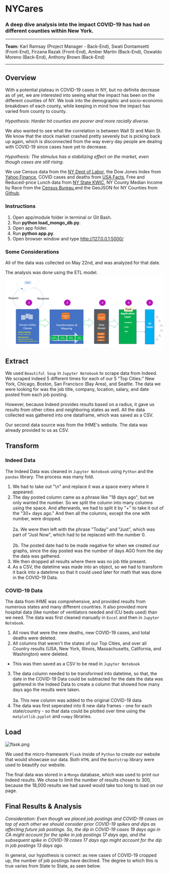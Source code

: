 # NYCares
### A deep dive analysis into the impact COVID-19 has had on different counties within New York.
<hr>

**Team:** Karl Ramsay (Project Manager - Back-End), Swati Dontamsetti (Front-End), Firzana Razak (Front-End), Amber Martin (Back-End), Oswaldo Moreno (Back-End), Anthony Brown (Back-End)
<hr>

## Overview
With a potential plateau in COVID-19 cases in NY, but no definite decrease as of yet, we are interested into seeing what the impact has been on the different counties of NY. We look into the demographic and socio-economic breakdown of each county, while keeping in mind how the impact has varied from county to county.

*Hypothesis: Harder hit counties are poorer and more racially diverse.*

We also wanted to see what the correlation is between Wall St and Main St. We know that the stock market crashed pretty severely but is picking back up again, which is disconnected from the way every day people are dealing with COVID-19 since cases have yet to decrease.

*Hypothesis: The stimulus has a stabilizing effect on the market, even though cases are still rising.*

We use Census data from the <a href="https://www.labor.ny.gov/stats/nys/statewide-population-data.shtm">NY Dept of Labor</a>, the Dow Jones Index from <a href="https://finance.yahoo.com/quote/%5EDJI/history?p=%5EDJI">Yahoo Finance</a>, COVID cases and deaths from <a href="https://usafacts.org/visualizations/coronavirus-covid-19-spread-map/">USA Facts</a>, Free and Reduced-price Lunch data from <a href="https://www.nyskwic.org/get_data/indicator_data.cfm">NY State KWIC</a>, NY County Median Income by Race from the <a href="https://www.census.gov/topics/income-poverty/income/data/tables.html">Census Bureau</a>,and the GeoJSON for NY Counties from <a href="https://github.com/johan/world.geo.json/tree/master/countries/USA/NY">Github</a>.

### Instructions
1. Open app/module folder in terminal or Git Bash.
2. Run **python load_mongo_db.py**. 
3. Open app folder.
4. Run **python app.py**. 
5. Open browser window and type http://127.0.0.1:5000/

### Some Considerations
All of the data was collected on May 22nd, and was analyzed for that date.

The analysis was done using the ETL model.
![approach.png](app/static/img/approach.png)

## Extract
We used `Beautiful Soup` in `Jupyter Notebook` to scrape data from Indeed. We scraped indeed 5 different times for each of our 5 "Top Cities:" New York, Chicago, Boston, San Francisco (Bay Area), and Seattle. The data we were looking for was the job title, company, location, salary, and date posted from each job posting.

However, because Indeed provides results based on a radius, it gave us results from other cities and neighboring states as well. All the data collected was gathered into one dataframe, which was saved as a CSV.

Our second data source was from the IHME's website. The data was already provided to us as CSV.

## Transform
### Indeed Data
The Indeed Data was cleaned in `Jupyter Notebook` using `Python` and the `pandas` library. The process was many fold.
1. We had to take out "\n" and replace it was a space every where it appeared.
2. The day posted column came as a phrase like "18 days ago", but we only wanted the number. So we split the column into many columns using the space. And afterwards, we had to split it by "+" to take it out of the "30+ days ago." And then all the columns, except the one with number, were dropped.<br><br>
  2a. We were then left with the phrase "Today" and "Just", which was part of "Just Now", which had to be replaced with the number 0.<br><br>
  2b. The posted date had to be made negative for when we created our graphs, since the day posted was the number of days AGO from the day the data was gathered. 
3. We then dropped all results where there was no job title present.
4. As a CSV, the datetime was made into an object, so we had to transform it back into a datetime so that it could used later for math that was done in the COVID-19 Data.

### COVID-19 Data
The data from IHME was comprehensive, and provided results from numerous states and many different countries. It also provided more hospital data (like number of ventilators needed and ICU beds used) than we need. The data was first cleaned manually in `Excel` and then in `Jupyter Notebook`.
1. All rows that were the new deaths, new COVID-19 cases, and total deaths were deleted.
2. All columns that weren't the states of our Top Cities, and over all Country results (USA, New York, Illinois, Massachusetts, California, and Washington) were deleted.
* This was then saved as a CSV to be read in `Jupyter Notebook`
3. The data column needed to be transformed into datetime, so that, the date in the COVID-19 Data could be subtracted for the date the data was gathered in the Indeed Data to create a column that showed how many days ago the results were taken.<br><br>
3a. This new column was added to the original COVID-19 data.
4. The data was first seperated into 6 new data frames - one for each state/country - so that data could be plotted over time using the `matplotlib.pyplot` and `numpy` libraries.

## Load
![flask.png](view/static/img/flask.png)

We used the micro-framework `Flask` inside of `Python` to create our website that would showcase our data. Both `HTML` and the `Bootstrap` library were used to beautify our website.

The final data was stored in a `Mongo` database, which was used to print our Indeed results. We chose to limit the number of results chosen to 300, because the 18,000 results we had saved would take too long to load on our page.

## Final Results & Analysis
*Consideration: Even though we placed job postings and COVID-19 cases on top of each other we should consider prior COVID-19 spikes and dips as affecting future job postings. So, the dip in COVID-19 cases 19 days ago in CA might account for the spike in job postings 17 days ago, and the subsequent spike in COVID-19 cases 17 days ago might account for the dip in job postings 13 days ago.*

In general, our hypothesis is correct: as new cases of COVID-19 cropped up, the number of job postings have declined. The degree to which this is true varies from State to State, as seen below.
